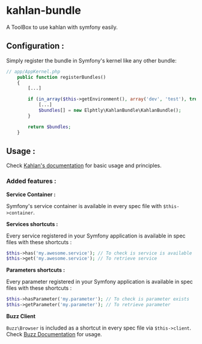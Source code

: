 # kahlan-bundle
A ToolBox to use kahlan with symfony easily.

## Configuration :
Simply register the bundle in Symfony's kernel like any other bundle:
```php
// app/AppKernel.php
    public function registerBundles()
    {
        [...]

        if (in_array($this->getEnvironment(), array('dev', 'test'), true)) {
            [...]
            $bundles[] = new Elphtly\KahlanBundle\KahlanBundle();
        }

        return $bundles;
    }
```

## Usage :
Check [Kahlan's documentation](https://kahlan.github.io/docs/) for basic usage and principles.

### Added features :
**Service Container :**

Symfony's service container is available in every spec file with `$this->container`.

**Services shortcuts :**

Every service registered in your Symfony application is available in spec files with these shortcuts :
```php
$this->has('my.awesome.service'); // To check is service is available
$this->get('my.awesome.service'); // To retrieve service
```

**Parameters shortcuts :**

Every parameter registered in your Symfony application is available in spec files with these shortcuts :
```php
$this->hasParameter('my.parameter'); // To check is parameter exists
$this->getParameter('my.parameter'); // To retrieve parameter
```

**Buzz Client**

`Buzz\Browser` is included as a shortcut in every spec file via `$this->client`.
Check [Buzz Documentation](https://github.com/kriswallsmith/Buzz) for usage.